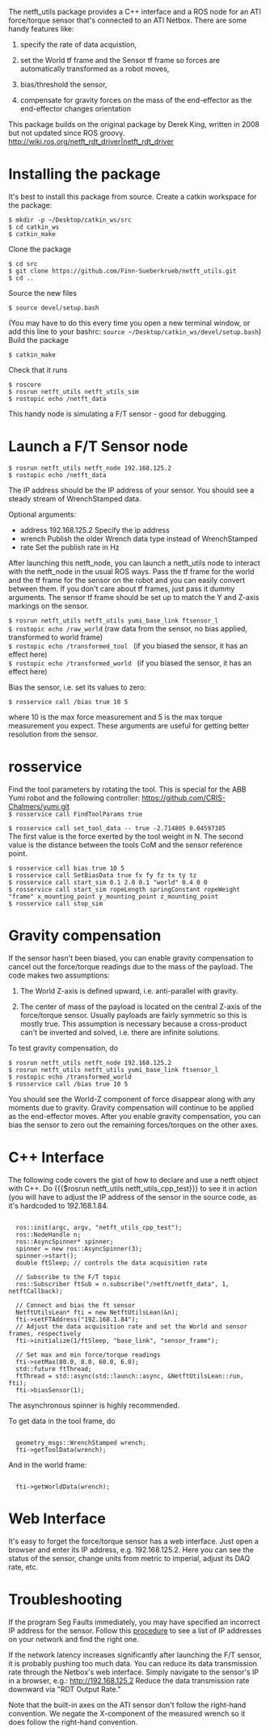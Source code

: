 The netft_utils package provides a C++ interface and a ROS node for an ATI force/torque sensor that's connected to an ATI Netbox. There are some handy features like:

1. specify the rate of data acquistion,

2. set the World tf frame and the Sensor tf frame so forces are automatically transformed as a robot moves,

3. bias/threshold the sensor,

4. compensate for gravity forces on the mass of the end-effector as the end-effector changes orientation

This package builds on the original package by Derek King, written in 2008 but not updated since ROS groovy. http://wiki.ros.org/netft_rdt_driver|netft_rdt_driver


# Installing the package
It's best to install this package from source. Create a catkin workspace for the package:


`$ mkdir -p ~/Desktop/catkin_ws/src`\
`$ cd catkin_ws`\
`$ catkin_make`

Clone the package


`$ cd src`\
`$ git clone https://github.com/Finn-Sueberkrueb/netft_utils.git`\
`$ cd ..`

Source the new files


`$ source devel/setup.bash`

(You may have to do this every time you open a new terminal window, or add this line to your bashrc: `source ~/Desktop/catkin_ws/devel/setup.bash`) Build the package


`$ catkin_make`

Check that it runs


`$ roscore`\
`$ rosrun netft_utils netft_utils_sim`\
`$ rostopic echo /netft_data`

This handy node is simulating a F/T sensor - good for debugging.

# Launch a F/T Sensor node

`$ rosrun netft_utils netft_node 192.168.125.2`\
`$ rostopic echo /netft_data`

The IP address should be the IP address of your sensor. You should see a steady stream of WrenchStamped data.

Optional arguments:

* address 192.168.125.2 Specify the ip address
* wrench Publish the older Wrench data type instead of WrenchStamped
* rate Set the publish rate in Hz

After launching this netft_node, you can launch a netft_utils node to interact with the netft_node in the usual ROS ways. Pass the tf frame for the world and the tf frame for the sensor on the robot and you can easily convert between them. If you don't care about tf frames, just pass it dummy arguments. The sensor tf frame should be set up to match the Y and Z-axis markings on the sensor.


`$ rosrun netft_utils netft_utils yumi_base_link ftsensor_l`\
`$ rostopic echo /raw_world`  (raw data from the sensor, no bias applied, transformed to world frame)\
`$ rostopic echo /transformed_tool `  (if you biased the sensor, it has an effect here)\
`$ rostopic echo /transformed_world ` (if you biased the sensor, it has an effect here)


Bias the sensor, i.e. set its values to zero:

`$ rosservice call /bias true 10 5`

where 10 is the max force measurement and 5 is the max torque measurement you expect. These arguments are useful for getting better resolution from the sensor.

# rosservice
Find the tool parameters by rotating the tool. This is special for the ABB Yumi robot and the following controller: https://github.com/CRIS-Chalmers/yumi.git \
`$ rosservice call FindToolParams true`

`$ rosservice call set_tool_data -- true -2.714805 0.04597385` \
The first value is the force exerted by the tool weight in N. The second value is the distance between the tools CoM and the sensor reference point.



`$ rosservice call bias true 10 5`\
`$ rosservice call SetBiasData true fx fy fz tx ty tz`\
`$ rosservice call start_sim 0.1 2.0 0.1 "world" 0.4 0 0`\
`$ rosservice call start_sim ropeLength springConstant ropeWeight "frame" x_mounting_point y_mounting_point z_mounting_point`\
`$ rosservice call stop_sim`



# Gravity compensation
If the sensor hasn't been biased, you can enable gravity compensation to cancel out the force/torque readings due to the mass of the payload. The code makes two assumptions:

1. The World Z-axis is defined upward, i.e. anti-parallel with gravity.

2. The center of mass of the payload is located on the central Z-axis of the force/torque sensor. Usually payloads are fairly symmetric so this is mostly true. This assumption is necessary because a cross-product can't be inverted and solved, i.e. there are infinite solutions.

To test gravity compensation, do

`$ rosrun netft_utils netft_node 192.168.125.2`\
`$ rosrun netft_utils netft_utils yumi_base_link ftsensor_l`\
`$ rostopic echo /transformed_world`\
`$ rosservice call /bias true 10 5`

You should see the World-Z component of force disappear along with any moments due to gravity. Gravity compensation will continue to be applied as the end-effector moves. After you enable gravity compensation, you can bias the sensor to zero out the remaining forces/torques on the other axes.

# C++ Interface
The following code covers the gist of how to declare and use a netft object with C++. Do {{{$rosrun netft_utils netft_utils_cpp_test}}} to see it in action (you will have to adjust the IP address of the sensor in the source code, as it's hardcoded to 192.168.1.84.

<pre><code>
  ros::init(argc, argv, "netft_utils_cpp_test");
  ros::NodeHandle n;
  ros::AsyncSpinner* spinner;
  spinner = new ros::AsyncSpinner(3);
  spinner->start();
  double ftSleep; // controls the data acquisition rate

  // Subscribe to the F/T topic
  ros::Subscriber ftSub = n.subscribe("/netft/netft_data", 1, netftCallback);

  // Connect and bias the ft sensor
  NetftUtilsLean* fti = new NetftUtilsLean(&n);
  fti->setFTAddress("192.168.1.84");
  // Adjust the data acquisition rate and set the World and sensor frames, respectively
  fti->initialize(1/ftSleep, "base_link", "sensor_frame");

  // Set max and min force/torque readings
  fti->setMax(80.0, 8.0, 60.0, 6.0);
  std::future<bool> ftThread;
  ftThread = std::async(std::launch::async, &NetftUtilsLean::run, fti);
  fti->biasSensor(1);
</code></pre>
The asynchronous spinner is highly recommended.

To get data in the tool frame, do
<pre><code>
  geometry_msgs::WrenchStamped wrench;
  fti->getToolData(wrench);
</code></pre>

And in the world frame:
<pre><code>
  fti->getWorldData(wrench);
</code></pre>

# Web Interface
It's easy to forget the force/torque sensor has a web interface. Just open a browser and enter its IP address, e.g. 192.168.125.2. Here you can see the status of the sensor, change units from metric to imperial, adjust its DAQ rate, etc.

# Troubleshooting
If the program Seg Faults immediately, you may have specified an incorrect IP address for the sensor. Follow this [procedure](http://superuser.com/questions/261818/how-can-i-list-all-ips-in-the-connected-network-through-terminal-preferably) to see a list of IP addresses on your network and find the right one.

If the network latency increases significantly after launching the F/T sensor, it is probably pushing too much data. You can reduce its data transmission rate through the Netbox's web interface. Simply navigate to the sensor's IP in a browser, e.g.: http://192.168.125.2 Reduce the data transmission rate downward via "RDT Output Rate."

Note that the built-in axes on the ATI sensor don't follow the right-hand convention. We negate the X-component of the measured wrench so it does follow the right-hand convention.